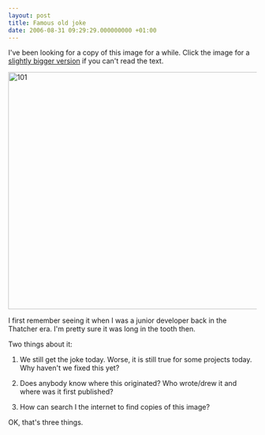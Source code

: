 ```yaml
---
layout: post
title: Famous old joke
date: 2006-08-31 09:29:29.000000000 +01:00
---
```

I've been looking for a copy of this image for a while. Click the image for a <a href="http://www.flickr.com/photo_zoom.gne?id=229865517&amp;size=o" target="_blank">slightly bigger version</a> if you can't read the text.

<a href="http://www.flickr.com/photo_zoom.gne?id=229865517&amp;size=o" target="_blank" title="Photo Sharing"><img src="http://static.flickr.com/82/229865517_bc3ec71122_o.jpg" alt="101" height="480" width="640" /></a>

I first remember seeing it when I was a junior developer back in the Thatcher era. I'm pretty sure it was long in the tooth then.

Two things about it:

1. We still get the joke today. Worse, it is still true for some projects today. Why haven't we fixed this yet?

2. Does anybody know where this originated? Who wrote/drew it and where was it first published?

3. How can search I the internet to find copies of this image?

OK, that's three things.
